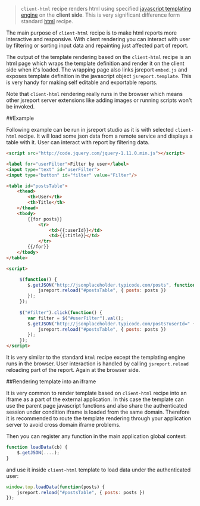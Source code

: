 > `client-html` recipe renders html using specified [javascript templating engine](/learn/templating-engines) on the **client side**. This is very significant difference form standard [html](/learn/html) recipe. 

The main purpose of `client-html` recipe is to make html reports more interactive and responsive. With client rendering you can interact with user by filtering or sorting input data and repainting just affected part of report. 

The output of the template rendering based on the `client-html` recipe is an html page which wraps the template definition and render it on the client side when it's loaded. The wrapping page also links jsreport `embed.js` and exposes template definition in the javascript object `jsreport.template`. This is very handy for making self editable and exportable reports.

Note that `client-html` rendering really runs in the browser which means other jsreport server extensions like adding images or running scripts won't be invoked.

##Example

Following example can be run in jsreport studio as it is with selected `client-html` recipe. It will load some json data from a remote service and displays a table with it. User can interact with report by filtering data.

```html
<script src="http://code.jquery.com/jquery-1.11.0.min.js"></script>

<label for="userFilter">Filter by user</label>
<input type="text" id="userFilter">
<input type="button" id="filter" value="Filter"/>

<table id="postsTable">
    <thead>
        <th>User</th>
        <th>Title</th>
    </thead>
    <tbody>
        {{for posts}}
            <tr>
                <td>{{:userId}}</td>
                <td>{{:title}}</td>
            </tr>
        {{/for}}
    </tbody>
</table>

<script>

     $(function() {
        $.getJSON("http://jsonplaceholder.typicode.com/posts", function(posts) {
            jsreport.reload("#postsTable", { posts: posts })
        });   
     });
     
     $("#filter").click(function() {
        var filter = $("#userFilter").val();
        $.getJSON("http://jsonplaceholder.typicode.com/posts?userId=" + filter, function(posts) {
            jsreport.reload("#postsTable", { posts: posts })
        }); 
     });
</script>
```

It is very similar to the standard `html` recipe except the templating engine runs in the browser. User interaction is handled by calling `jsreport.reload` reloading part of the report. Again at the browser side. 


##Rendering template into an iframe

It is very common to render template based on `client-html`  recipe into an iframe as a part of the external application. In this case the template can use the parent page javascript functions and also share the authenticated session under condition iframe is loaded from the same domain. Therefore it is recommended to route the template rendering through your application server to avoid cross domain iframe problems. 

Then you can register any function in the main application global context:

```js
function loadData(cb) {
	$.getJSON(....);
}
```

and use it inside `client-html` template to load data under the authenticated user:
```js
window.top.loadData(function(posts) {
	jsreport.reload("#postsTable", { posts: posts })
});
```